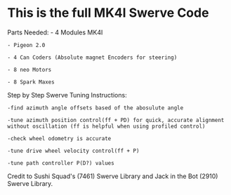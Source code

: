 # This is the full MK4I Swerve Code

  Parts Needed:
    - 4 Modules MK4I
    
    - Pigeon 2.0
    
    - 4 Can Coders (Absolute magnet Encoders for steering)
    
    - 8 neo Motors
    
    - 8 Spark Maxes

  Step by Step Swerve Tuning Instructions:

    -find azimuth angle offsets based of the abosulute angle

    -tune azimuth position control(ff + PD) for quick, accurate alignment without oscillation (ff is helpful when using profiled control)

    -check wheel odometry is accurate

    -tune drive wheel velocity control(ff + P)
    
    -tune path controller P(D?) values


Credit to Sushi Squad's (7461) Swerve Library and Jack in the Bot (2910) Swerve Library.




